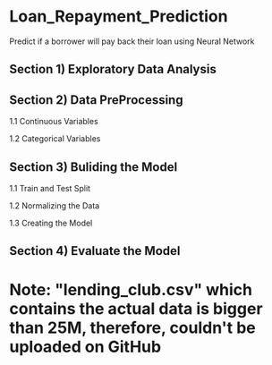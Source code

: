 # Loan_Repayment_Prediction
Predict if a borrower will pay back their loan using Neural Network
<span style = "font-family: Calibri; font-size:4em;">

## Section 1) Exploratory Data Analysis

## Section 2) Data PreProcessing
    
   1.1 Continuous Variables
  
   1.2 Categorical Variables

## Section 3) Buliding the Model

   1.1 Train and Test Split

   1.2 Normalizing the Data
    
   1.3 Creating the Model

## Section 4) Evaluate the Model

# Note: "lending_club.csv" which contains the actual data is bigger than 25M, therefore, couldn't be uploaded on GitHub

